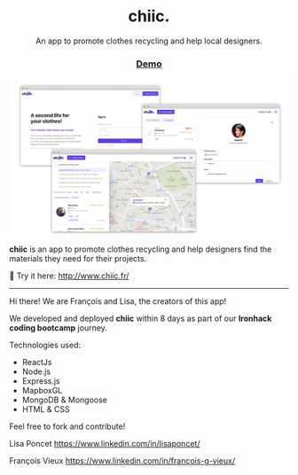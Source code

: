<h1 align="center">chiic.</h1>

<div align="center">
   An app to promote clothes recycling and help local designers.
</div>

<div align="center">
  <h3>
    <a href="http://www.chiic.fr/signup">
      Demo
    </a>
  </h3>
</div>

![chiic-screen.svg](chiic-screen.svg)

**chiic** is an app to promote clothes recycling and help designers find the materials they need for their projects.

🧥 Try it here: http://www.chiic.fr/

---

Hi there! We are François and Lisa, the creators of this app!

We developed and deployed **chiic** within 8 days as part of our **Ironhack coding bootcamp** journey.

Technologies used:

- ReactJs
- Node.js
- Express.js
- MapboxGL
- MongoDB & Mongoose
- HTML & CSS


Feel free to fork and contribute!

Lisa Poncet https://www.linkedin.com/in/lisaponcet/

François Vieux https://www.linkedin.com/in/françois-g-vieux/
